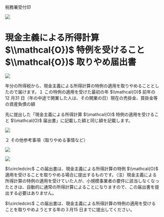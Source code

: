 税務署受付印

![](https://www.nta.go.jp/tmp/734dd909-d694-4276-9e49-dbb492f0531b/images/62770c484187dfb4e65cb507a8675197d5c1b538d99b4f7f653397cef309e6f4.jpg)

# 現金主義による所得計算 $\\mathcal{O})$ 特例を受けること $\\mathcal{O})$ 取りやめ届出書

![](https://www.nta.go.jp/tmp/734dd909-d694-4276-9e49-dbb492f0531b/images/5e5925e091a67335e17395f7c6fc21f9b566308722de2ad40eb0e613191d41dc.jpg)

年分の所得税から、現金主義による所得計算の特例の適用を取りやめることとしたので届けます。１ この特例の適用を受けた最初の年 $\\mathcal{O}$ 前年の12 月31 日（年の中途で開業した人は、その開業の日）現在の売掛金、買掛金等の資産負債の額

先に提出した「現金主義による所得計算 $\\mathcal{O}$ 特例の適用を受けること $\\mathcal{O}$ 届出書」に記載した額と同じ額を記載します。

![](https://www.nta.go.jp/tmp/734dd909-d694-4276-9e49-dbb492f0531b/images/b04e55f9d86ff7cbd00d92447220e839712b2e5a0e76124803bf4cc664b1aceb.jpg)

２ その他参考事項（取りやめる事情など）

![](https://www.nta.go.jp/tmp/734dd909-d694-4276-9e49-dbb492f0531b/images/98cc3c466ed54c6fe614c06a56b2a21f8af592c4aa6fe9d0058b24dac5b40178.jpg)

![](https://www.nta.go.jp/tmp/734dd909-d694-4276-9e49-dbb492f0531b/images/f17b84a6b978b70b0b9c68e4e58e02da61b67e31a9e9482102e78f27c461db52.jpg)

$\\circledcirc$ この届出書は、現金主義による所得計算の特例 $\\mathcal{O}$ 適用を受けることを取りやめる場合に提出するものです。（注）現金主義による所得計算の特例の適用を受けていた人が、小規模事業者の要件に該当しなくなったときは、自動的に通常の所得計算によることになりますので、この届出書を提出する必要はありません。

$\\circledcirc$ この届出書は、現金主義による所得計算の特例の適用を受けることを取りやめようとする年の３月15 日までに提出してください。